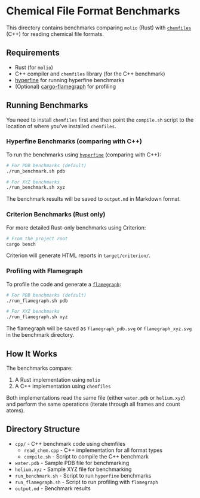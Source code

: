 # Chemical File Format Benchmarks

This directory contains benchmarks comparing `molio` (Rust) with [`chemfiles`](https://github.com/chemfiles/chemfiles/) (C++) for reading chemical file formats.

## Requirements

- Rust (for `molio`)
- C++ compiler and `chemfiles` library (for the C++ benchmark)
- [hyperfine](https://github.com/sharkdp/hyperfine) for running hyperfine benchmarks
- (Optional) [cargo-flamegraph](https://github.com/flamegraph-rs/flamegraph) for profiling

## Running Benchmarks

You need to install `chemfiles` first and then point the `compile.sh` script to the location of where you've installed `chemfiles`.

### Hyperfine Benchmarks (comparing with C++)

To run the benchmarks using [`hyperfine`](https://github.com/sharkdp/hyperfine) (comparing with C++):

```bash
# For PDB benchmarks (default)
./run_benchmark.sh pdb

# For XYZ benchmarks
./run_benchmark.sh xyz
```

The benchmark results will be saved to `output.md` in Markdown format.

### Criterion Benchmarks (Rust only)

For more detailed Rust-only benchmarks using Criterion:

```bash
# From the project root
cargo bench
```

Criterion will generate HTML reports in `target/criterion/`.

### Profiling with Flamegraph

To profile the code and generate a [`flamegraph`](https://www.brendangregg.com/flamegraphs.html):

```bash
# For PDB benchmarks (default)
./run_flamegraph.sh pdb

# For XYZ benchmarks
./run_flamegraph.sh xyz
```

The flamegraph will be saved as `flamegraph_pdb.svg` or `flamegraph_xyz.svg` in the benchmark directory.

## How It Works

The benchmarks compare:
1. A Rust implementation using `molio`
2. A C++ implementation using `chemfiles`

Both implementations read the same file (either `water.pdb` or `helium.xyz`) and perform the same operations (iterate through all frames and count atoms).

## Directory Structure

- `cpp/` - C++ benchmark code using chemfiles
  - `read_chem.cpp` - C++ implementation for all format types
  - `compile.sh` - Script to compile the C++ benchmark
- `water.pdb` - Sample PDB file for benchmarking
- `helium.xyz` - Sample XYZ file for benchmarking
- `run_benchmark.sh` - Script to run `hyperfine` benchmarks
- `run_flamegraph.sh` - Script to run profiling with `flamegraph`
- `output.md` - Benchmark results 
